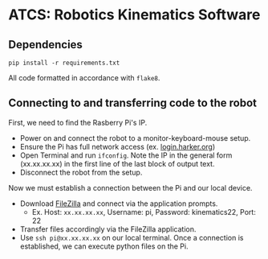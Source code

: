 # ATCS: Robotics Kinematics Software

## Dependencies
```
pip install -r requirements.txt
```
All code formatted in accordance with `flake8`.

## Connecting to and transferring code to the robot
First, we need to find the Rasberry Pi's IP.

- Power on and connect the robot to a monitor-keyboard-mouse setup.
- Ensure the Pi has full network access (ex. [login.harker.org](url))
- Open Terminal and run `ifconfig`. Note the IP in the general form (xx.xx.xx.xx) in the first line of the last block of output text.
- Disconnect the robot from the setup.

Now we must establish a connection between the Pi and our local device.

- Download [FileZilla](https://filezilla-project.org) and connect via the application prompts.
  - Ex. Host: `xx.xx.xx.xx`, Username: pi, Password: kinematics22, Port: 22
- Transfer files accordingly via the FileZilla application.
- Use `ssh pi@xx.xx.xx.xx` on our local terminal. Once a connection is established, we can execute python files on the Pi.



